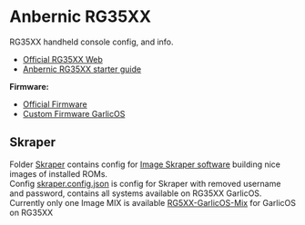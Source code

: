 # Anbernic RG35XX
RG35XX handheld console config, and info.  
- [Official RG35XX Web](https://anbernic.com/products/rg35xx?sca_ref=2121940.nMT2peSQIR)
- [Anbernic RG35XX starter guide](https://retrogamecorps.com/2023/01/03/anbernic-rg35xx-starter-guide/#Skin)


**Firmware:**
 - [Official Firmware]()
 - [Custom Firmware GarlicOS](https://www.patreon.com/posts/76561333)
 

## Skraper
Folder [Skraper](./Skraper/) contains config for [Image Skraper software](https://www.skraper.net/) building nice images of installed ROMs.  
Config [skraper.config.json](./Skraper/skraper.config.json) is config for Skraper with removed username and password, contains all systems available on RG35XX GarlicOS.  
Currently only one Image MIX is available [RG5XX-GarlicOS-Mix](./Skraper/RG5XX-GarlicOS-Mix/) for GarlicOS on RG35XX

